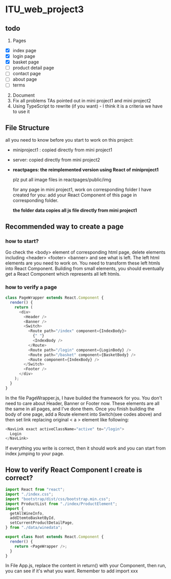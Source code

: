 # ITU_web_project3

## todo

1. Pages

- [x] index page
- [x] login page
- [x] basket page
- [ ] product detail page
- [ ] contact page
- [ ] about page
- [ ] terms

2. Document
3. Fix all problems TAs pointed out in mini project1 and mini project2
4. Using TypeScript to rewrite (if you want) - I think it is a criteria we have to use it

## File Structure

all you need to know before you start to work on this project:

- miniproject1 : copied directly from mini project1
- server: copied directly from mini project2
- **reactpages: the reimplemented version using React of miniproject1**

  plz put all image files in reactpages/public/img

  for any page in mini project1, work on corresponding folder I have created for you: add your React Component of this page in corresponding folder.

  **the folder data copies all js file directly from mini project1**

## Recommended way to create a page

### how to start?

Go check the \<body\> element of corresponding html page, delete elements including \<header\> \<footer\> \<banner\> and see what is left. The left html elements are you need to work on. You need to transform these left htmls into React Component. Building from small elements, you should eventually get a React Component which represents all left htmls.

### how to verify a page

```javascript
class PageWrapper extends React.Component {
  render() {
    return (
      <div>
        <Header />
        <Banner />
        <Switch>
          <Route path="/index" component={IndexBody}>
            {" "}
            <IndexBody />
          </Route>
          <Route path="/login" component={LoginBody} />
          <Route path="/basket" component={BasketBody} />
          <Route component={IndexBody} />
        </Switch>
        <Footer />
      </div>
    );
  }
}
```

In the file PageWrapper.js, I have builded the framework for you. You don't need to care about Header, Banner or Footer now. These elements are all the same in all pages, and I've done them. Once you finish building the body of one page, add a Route element into Switch(see codes above) and then set link replacing original < a > element like following:

```javascript
<NavLink exact activeClassName="active" to="/login">
  Login
</NavLink>
```

If everything you write is correct, then it should work and you can start from index jumping to your page.

## How to verify React Component I create is correct?

```javascript
import React from "react";
import "./index.css";
import "bootstrap/dist/css/bootstrap.min.css";
import ProductList from "./index/ProductElement";
import {
  getAllWineInfo,
  addItemtoBasketById,
  setCurrentProductDetailPage,
} from "./data/winedata";

export class Root extends React.Component {
  render() {
    return <PageWrapper />;
  }
}
```

In File App.js, replace the content in return() with your Component, then run, you can see if it's what you want. Remember to add import xxx
